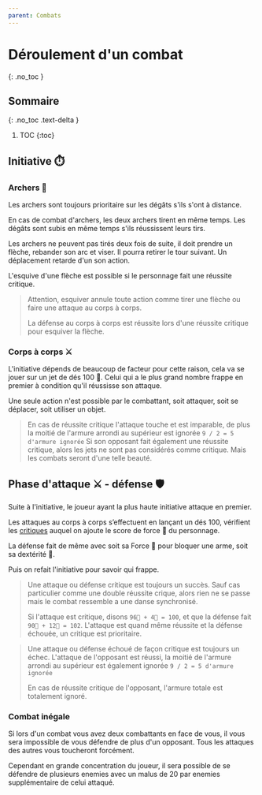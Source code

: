 ```yaml
---
parent: Combats
---
```


# Déroulement d'un combat

{: .no_toc }

<!-- prettier-ignore-start -->
## Sommaire
{: .no_toc .text-delta }

1. TOC
{:toc}

<!-- prettier-ignore-end -->

## Initiative ⏱️

### Archers 🏹

Les archers sont toujours prioritaire sur les dégâts s'ils s'ont à distance.

En cas de combat d'archers, les deux archers tirent en même temps. Les dégâts
sont subis en même temps s'ils réussissent leurs tirs.

Les archers ne peuvent pas tirés deux fois de suite, il doit prendre un flèche, rebander son arc et viser.
Il pourra retirer le tour suivant. Un déplacement retarde d'un son action.

L'esquive d'une flèche est possible si le personnage fait une réussite critique.

> Attention, esquiver annule toute action comme tirer une flèche ou faire une attaque au corps à corps.
>
> La défense au corps à corps est réussite lors d'une réussite critique pour esquiver la flèche.

### Corps à corps ⚔️

L'initiative dépends de beaucoup de facteur pour cette raison, cela va se jouer sur un jet de dés 100 🎲. Celui qui a le plus grand nombre frappe en premier à condition qu'il réussisse son attaque.

Une seule action n'est possible par le combattant, soit attaquer, soit se déplacer, soit utiliser un objet.

> En cas de réussite critique l'attaque touche et est imparable, de plus la moitié de l'armure arrondi au supérieur est ignorée `9 / 2 = 5 d'armure ignorée`
> Si son opposant fait également une réussite critique, alors les jets ne sont pas considérés comme critique.
> Mais les combats seront d'une telle beauté.

## Phase d'attaque ⚔️ - défense 🛡️

Suite à l'initiative, le joueur ayant la plus haute initiative attaque en premier.

Les attaques au corps à corps s’effectuent en lançant un dés 100, vérifient les [critiques](../utilitaire/comment-lire-dés.md) auquel on ajoute le score de force 💪 du personnage.

La défense fait de même avec soit sa Force 💪 pour bloquer une arme, soit sa dextérité 🎯.

Puis on refait l'initiative pour savoir qui frappe.

> Une attaque ou défense critique est toujours un succès. Sauf cas particulier
> comme une double réussite crique, alors rien ne se passe mais le combat ressemble a une danse synchronisé.
>
> Si l'attaque est critique, disons `96🎲 + 4💪 = 100`, et que la défense fait `90🎲 + 12💪 = 102`.
> L'attaque est quand même réussite et la défense échouée, un critique est prioritaire.

> Une attaque ou défense échoué de façon critique est toujours un échec.
> L'attaque de l'opposant est réussi, la moitié de l'armure arrondi au supérieur est également ignorée `9 / 2 = 5 d'armure ignorée`
>
> En cas de réussite critique de l'opposant, l'armure totale est totalement ignoré.

### Combat inégale

Si lors d'un combat vous avez deux combattants en face de vous, il vous sera impossible de vous défendre de plus d'un opposant.
Tous les attaques des autres vous toucheront forcément.

Cependant en grande concentration du joueur, il sera possible de se défendre de plusieurs enemies avec un malus de 20 par enemies supplémentaire de celui attaqué.

